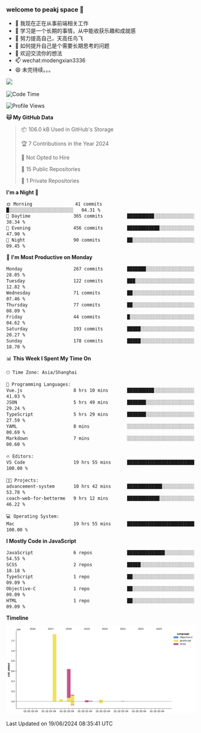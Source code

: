 ### welcome to peakj space 👋



- 🔭 我现在正在从事前端相关工作
- 🌱 学习是一个长期的事情，从中能收获乐趣和成就感
- 👯 努力提高自己，天高任鸟飞
- 🤔 如何提升自己是个需要长期思考的问题
- 💬 欢迎交流你的想法
- 📫 wechat:modengxian3336
- 😄 未完待续。。。

![](https://s2.ax1x.com/2019/06/28/ZKxc4J.jpg)

<!--START_SECTION:waka-->
![Code Time](http://img.shields.io/badge/Code%20Time-3%2C655%20hrs%202%20mins-blue)

![Profile Views](http://img.shields.io/badge/Profile%20Views-0-blue)

**🐱 My GitHub Data** 

> 📦 106.0 kB Used in GitHub's Storage 
 > 
> 🏆 7 Contributions in the Year 2024
 > 
> 🚫 Not Opted to Hire
 > 
> 📜 15 Public Repositories 
 > 
> 🔑 1 Private Repositories 
 > 
**I'm a Night 🦉** 

```text
🌞 Morning                41 commits          █░░░░░░░░░░░░░░░░░░░░░░░░   04.31 % 
🌆 Daytime                365 commits         ██████████░░░░░░░░░░░░░░░   38.34 % 
🌃 Evening                456 commits         ████████████░░░░░░░░░░░░░   47.90 % 
🌙 Night                  90 commits          ██░░░░░░░░░░░░░░░░░░░░░░░   09.45 % 
```
📅 **I'm Most Productive on Monday** 

```text
Monday                   267 commits         ███████░░░░░░░░░░░░░░░░░░   28.05 % 
Tuesday                  122 commits         ███░░░░░░░░░░░░░░░░░░░░░░   12.82 % 
Wednesday                71 commits          ██░░░░░░░░░░░░░░░░░░░░░░░   07.46 % 
Thursday                 77 commits          ██░░░░░░░░░░░░░░░░░░░░░░░   08.09 % 
Friday                   44 commits          █░░░░░░░░░░░░░░░░░░░░░░░░   04.62 % 
Saturday                 193 commits         █████░░░░░░░░░░░░░░░░░░░░   20.27 % 
Sunday                   178 commits         █████░░░░░░░░░░░░░░░░░░░░   18.70 % 
```


📊 **This Week I Spent My Time On** 

```text
🕑︎ Time Zone: Asia/Shanghai

💬 Programming Languages: 
Vue.js                   8 hrs 10 mins       ██████████░░░░░░░░░░░░░░░   41.03 % 
JSON                     5 hrs 49 mins       ███████░░░░░░░░░░░░░░░░░░   29.24 % 
TypeScript               5 hrs 29 mins       ███████░░░░░░░░░░░░░░░░░░   27.59 % 
YAML                     8 mins              ░░░░░░░░░░░░░░░░░░░░░░░░░   00.69 % 
Markdown                 7 mins              ░░░░░░░░░░░░░░░░░░░░░░░░░   00.60 % 

🔥 Editors: 
VS Code                  19 hrs 55 mins      █████████████████████████   100.00 % 

🐱‍💻 Projects: 
advancement-system       10 hrs 42 mins      █████████████░░░░░░░░░░░░   53.78 % 
coach-web-for-betterme   9 hrs 12 mins       ████████████░░░░░░░░░░░░░   46.22 % 

💻 Operating System: 
Mac                      19 hrs 55 mins      █████████████████████████   100.00 % 
```

**I Mostly Code in JavaScript** 

```text
JavaScript               6 repos             ██████████████░░░░░░░░░░░   54.55 % 
SCSS                     2 repos             █████░░░░░░░░░░░░░░░░░░░░   18.18 % 
TypeScript               1 repo              ██░░░░░░░░░░░░░░░░░░░░░░░   09.09 % 
Objective-C              1 repo              ██░░░░░░░░░░░░░░░░░░░░░░░   09.09 % 
HTML                     1 repo              ██░░░░░░░░░░░░░░░░░░░░░░░   09.09 % 
```



**Timeline**

![Lines of Code chart](https://raw.githubusercontent.com/PeakJ/PeakJ/master/assets/bar_graph.png)


 Last Updated on 19/06/2024 08:35:41 UTC
<!--END_SECTION:waka-->
